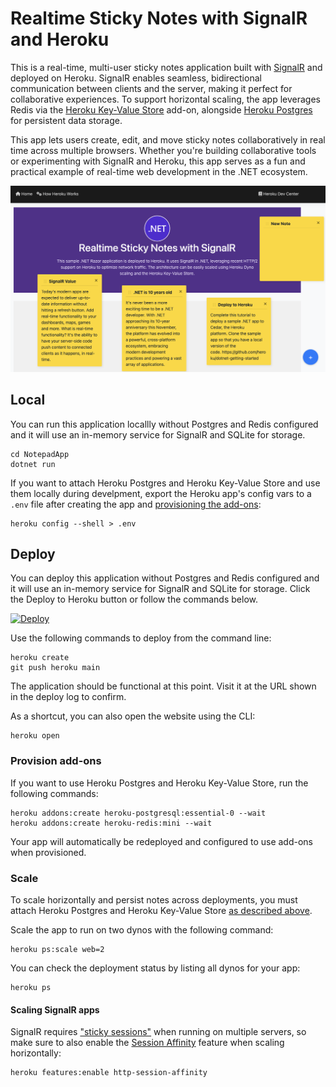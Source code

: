 # Realtime Sticky Notes with SignalR and Heroku

This is a real-time, multi-user sticky notes application built with [SignalR](https://dotnet.microsoft.com/en-us/apps/aspnet/signalr) and deployed on Heroku. SignalR enables seamless, bidirectional communication between clients and the server, making it perfect for collaborative experiences. To support horizontal scaling, the app leverages Redis via the [Heroku Key-Value Store](https://devcenter.heroku.com/articles/heroku-redis) add-on, alongside [Heroku Postgres](https://www.heroku.com/postgres) for persistent data storage. 

This app lets users create, edit, and move sticky notes collaboratively in real time across multiple browsers. Whether you're building collaborative tools or experimenting with SignalR and Heroku, this app serves as a fun and practical example of real-time web development in the .NET ecosystem.

<img src="Images/NotepadApp.png"/>

## Local

You can run this application locallly without Postgres and Redis configured and it will use an in-memory service for SignalR and SQLite for storage. 

```
cd NotepadApp
dotnet run
```

If you want to attach Heroku Postgres and Heroku Key-Value Store and use them locally during develpment, export the Heroku app's config vars to a `.env` file after creating the app and [provisioning the add-ons](#provision-add-ons):

```
heroku config --shell > .env
```

## Deploy

You can deploy this application without Postgres and Redis configured and it will use an in-memory service for SignalR and SQLite for storage. Click the Deploy to Heroku button or follow the commands below. 

[![Deploy](https://www.herokucdn.com/deploy/button.svg)](https://www.heroku.com/deploy)

Use the following commands to deploy from the command line:

```
heroku create
git push heroku main
```

The application should be functional at this point. Visit it at the URL shown in the deploy log to confirm.

As a shortcut, you can also open the website using the CLI:

```
heroku open
```

### Provision add-ons

If you want to use Heroku Postgres and Heroku Key-Value Store, run the following commands:

```
heroku addons:create heroku-postgresql:essential-0 --wait
heroku addons:create heroku-redis:mini --wait
```

Your app will automatically be redeployed and configured to use add-ons when provisioned.

### Scale 

To scale horizontally and persist notes across deployments, you must attach Heroku Postgres and Heroku Key-Value Store [as described above](#provision-add-ons).

Scale the app to run on two dynos with the following command:

```
heroku ps:scale web=2
```

You can check the deployment status by listing all dynos for your app:

```
heroku ps
```

#### Scaling SignalR apps

SignalR requires ["sticky sessions"](https://learn.microsoft.com/en-us/aspnet/core/signalr/scale?view=aspnetcore-9.0#sticky-sessions) when running on multiple servers, so make sure to also enable the [Session Affinity](https://devcenter.heroku.com/articles/session-affinity#enable-session-affinity) feature when scaling horizontally:

```
heroku features:enable http-session-affinity
```

